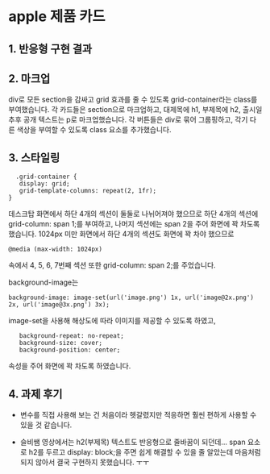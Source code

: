 # apple 제품 카드

## 1. 반응형 구현 결과


## 2. 마크업
div로 모든 section을 감싸고 grid 효과를 줄 수 있도록 grid-container라는 class를 부여했습니다.
각 카드들은 section으로 마크업하고, 대제목에 h1, 부제목에 h2, 출시일 추후 공개 텍스트는 p로 마크업했습니다.
각 버튼들은 div로 묶어 그룹핑하고, 각기 다른 색상을 부여할 수 있도록 class 요소를 추가했습니다.

## 3. 스타일링

``` 
  .grid-container {
   display: grid;
   grid-template-columns: repeat(2, 1fr);
}
```
데스크탑 화면에서 하단 4개의 섹션이 둘둘로 나뉘어져야 했으므로 하단 4개의 섹션에 grid-column: span 1;를 부여하고, 나머지 섹션에는 span 2을 주어 화면에 꽉 차도록 했습니다.
1024px 미만 화면에서 하단 4개의 섹션도 화면에 꽉 차야 했으므로

```
@media (max-width: 1024px)
```

속에서 4, 5, 6, 7번째 섹션 또한 grid-column: span 2;를 주었습니다.


background-image는 

```
background-image: image-set(url('image.png') 1x, url('image@2x.png') 2x, url('image@3x.png') 3x);
```

image-set을 사용해 해상도에 따라 이미지를 제공할 수 있도록 하였고,

```
   background-repeat: no-repeat;
   background-size: cover;
   background-position: center;
```

속성을 주어 화면에 꽉 차도록 하였습니다.


## 4. 과제 후기
- 변수를 직접 사용해 보는 건 처음이라 헷갈렸지만 적응하면 훨씬 편하게 사용할 수 있을 것 같습니다.

- 슬비쌤 영상에서는 h2(부제목) 텍스트도 반응형으로 줄바꿈이 되던데...
span 요소로 h2를 두르고 display: block;을 주면 쉽게 해결할 수 있을 줄 알았는데 마음처럼 되지 않아서 결국 구현하지 못했습니다. ㅜㅜ
